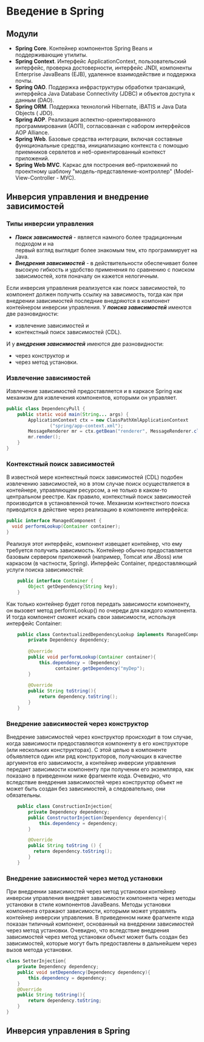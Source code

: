 # Введение в Spring

## Модули

- **Spring Core**. Контейнер компонентов Spring Beans и поддерживающие утилиты.
- **Spring Context**. Интерфейс ApplicationContext, пользовательский интерфейс,
  проверка достоверности, интерфейс JNDI, компоненты Eпterprise JavaBeaпs (EJB),
  удаленное взаимодействие и поддержка почты.
- **Spring ОАО**. Поддержка инфраструктуры обработки транзакций, интерфейса Java
  Database Coппectivity (JDBC) и объектов доступа к данным (DAO).
- **Spring ORM**. Поддержка технологий Hibernate, iBATIS и Java Data Objects (
  JDO).
- **Spring АОР**. Реализация аспектно-ориентированного программирования (АОП),
  согласованная с набором интерфейсов АОР Alliance.
- **Spring Web**. Базовые средства интеграции, включая составные функциональные
  средства, инициализацию контекста с помощью приемников сервлетов и
  неб-ориентированный контекст приложений.
- **Spring Web МVС**. Каркас для построения веб-приложений по проектному
  шаблону "модель-представление-контроллер" (Model-View-Controller - МУС).

## Инверсия управления и внедрение зависимостей

### Типы инверсии управления

- **_Поиск зависимостей_** - является намного более традиционным подходом и на  
  первый взгляд выглядит более знакомым тем, кто программирует на Java.
- **_Внедрения зависимостей_** - в действительности обеспечивает более высокую
  гибкость и удобство применения по сравнению с поиском зависимостей, хотя
  поначалу он кажется нелогичным.

Если инверсия управления реализуется как поиск зависимостей, то компонент
должен получить ссылку на зависимость, тогда как при внедрении зависимостей
последние внедряются в компонент контейнером инверсии управления.
У **_поиска зависимостей_** имеются две разновидности: 
- извлечение зависимостей и
- контекстный поиск зависимостей (CDL). 

И у **_внедрения зависимостей_** имеются две разновидности: 
- через конструктор и 
- через метод установки.

### Извлечение зависимостей

Извлечение зависимостей предоставляется и в каркасе Spring как механизм для
извлечения компонентов, которыми он управляет.

```java
public class DependencyPull {
    public static void main(String... args) {
        ApplicationContext ctx = new ClassPathXmlApplicationContext
                ("spring/app-context.xml");
        MessageRenderer mr = ctx.getBean("renderer", MessageRenderer.class);
        mr.render();
    }
}
```

### Контекстный поиск зависимостей

В известной мере контекстный поиск зависимостей (CDL) подобен извлечению
зависимостей, но в этом случае поиск осуществляется в контейнере, управляющем
ресурсом, а не только в каком-то центральном реестре. Как правило, контекстный 
поиск зависимостей производится в установленной точке.
Механизм контекстного поиска приводится в действие через реализацию в компоненте
интерфейса:

```java
public interface ManagedComponent {
  void performLookup(Container container);
}
```

Реализуя этот интерфейс, компонент извещает контейнер, что ему требуется 
получить зависимость. Контейнер обычно предоставляется базовым сервером 
приложений (например, Tomcat или JBoss) или каркасом (в частности, Spring).
Интерфейс Container, предоставляющий услуги поиска зависимостей:

```java
    public interface Container {
        Object getDependency{String key);
    }

```

Как только контейнер будет готов передать зависимости компоненту, он вызовет
метод performLookup() по очереди для каждого компонента. И тогда компонент
сможет искать свои зависимости, используя интерфейс Container:
```java
    public class ContextualizedDependencyLookup implements ManagedComponent {
        private Dependency dependency;
        
        @Override
        public void performLookup(Container container){
            this.dependency = (Dependency) 
                  container.getDependency("myDep");
        }
      
        @Override
        public String toString(){
            return dependency.toString();
        }        
    }

```

### Внедрение зависимостей через конструктор

Внедрение зависимостей через конструктор происходит в том случае, когда 
зависимости предоставляются компоненту в его конструкторе (или нескольких 
конструкторах). С этой целью в компоненте объявляется один или ряд конструкторов,
получающих в качестве аргументов его зависимости, а контейнер инверсии 
управления передает зависимости компоненту при получении его экземпляра, 
как показано в приведенном ниже фрагменте кода. Очевидно, что вследствие 
внедрения зависимостей через конструктор объект не может быть создан без 
зависимостей, а следовательно, они обязательны.

```java
    public class ConstructionInjection{
        private Dependency dependency; 
        public ConstructorInjection(Dependency dependency){
            this.dependency = dependency;
        }

        @Override
        public String toString () {
          return dependency.toString();
        }
    }

```

### Внедрение зависимостей через метод установки

При внедрении зависимостей через метод установки контейнер инверсии управления 
внедряет зависимости компонента через методы установки в стиле компонентов 
JavaBeans. Методы установки компонента отражают зависимости, которыми может 
управлять контейнер инверсии управления. В приведенном ниже фрагменте кода
показан типичный компонент, основанный на внедрении зависимостей через метод
установки. Очевидно, что вследствие внедрения зависимостей через метод установки
объект может быть создан без зависимостей, которые могут быть предоставлены в
дальнейшем через вызов метода установки.

```java
class SetterInjection{
    private Dependency dependency;     
    public void setDependency(Dependency dependency){
        this.dependency = dependency;
    }     
    @Override
    public String toString(){
        return dependency.toString;
    }
}
```
 
## Инверсия управления в Spring

